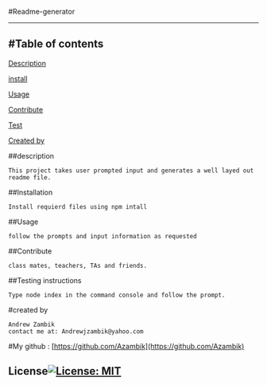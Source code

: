 #Readme-generator
  
  
  ------------------
  #Table of contents
  ------------------

  [Description](#description)
    
  [install](#installation)
  
    
  [Usage](#usage)
   
    
  [Contribute](#contribute)
  
    
  [Test](#testing)
  
  [Created by](#createdby)

  
  ##description <a name="description"></a>
  
    This project takes user prompted input and generates a well layed out readme file. 

  
  ##Installation <a name="installation"></a>
  
    Install requierd files using npm intall
  
  
  ##Usage <a name="usage"></a>
  
    follow the prompts and input information as requested
  
  
  ##Contribute <a name="contribute"></a>
  
    class mates, teachers, TAs and friends.
  
  
  ##Testing instructions <a name="testing"></a>
  
    Type node index in the command console and follow the prompt. 
  
  #created by <a name="createdby"></a>

    Andrew Zambik
    contact me at: Andrewjzambik@yahoo.com
   #My github : [https://github.com/Azambik](https://github.com/Azambik)
  
  ## License[![License: MIT](https://img.shields.io/badge/License-MIT-yellow.svg)](https://opensource.org/licenses/MIT)
    
